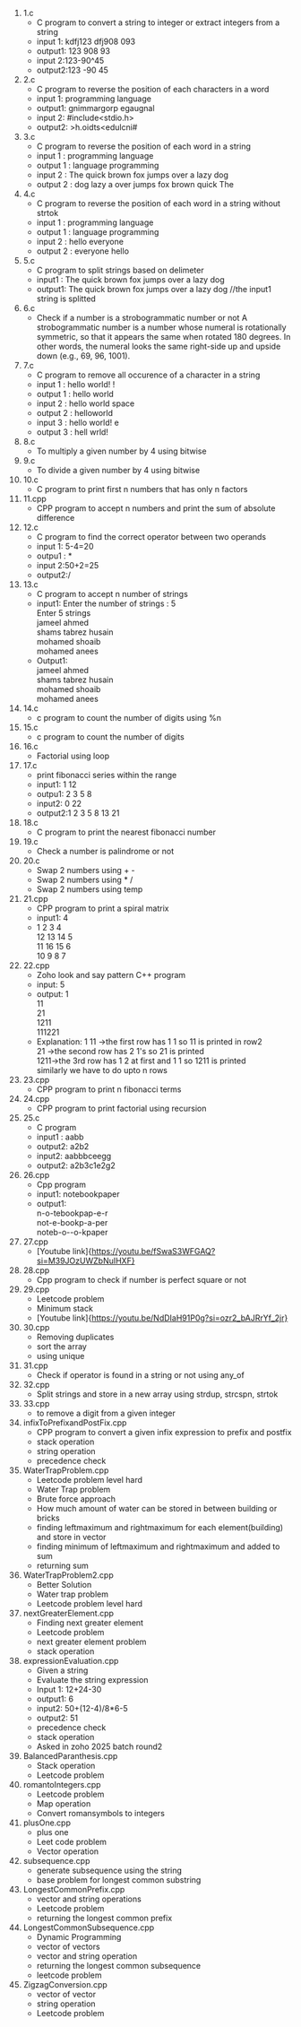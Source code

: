 1. 1.c
    - C program to convert a string to integer or extract integers from a string
    - input 1: kdfj123 dfj908 093
    - output1: 123 908 93
    - input 2:123-90^45
    - output2:123 -90 45
2. 2.c
    - C program to reverse the position of each characters in a word
    - input 1: programming language
    - output1: gnimmargorp egaugnal
    - input 2: #include<stdio.h>
    - output2: >h.oidts<edulcni#
3. 3.c
    - C program to reverse the position of each word in a string
    - input 1 : programming language
    - output 1 : language programming
    - input 2 : The quick brown fox jumps over a lazy dog
    - output 2 : dog lazy a over jumps fox brown quick The
4. 4.c
    - C program to reverse the position of each word in a string without strtok
    - input 1 : programming language
    - output 1 : language programming
    - input 2 : hello everyone
    - output 2 : everyone hello
5. 5.c
    - C program to split strings based on delimeter
    - input1 : The quick brown fox jumps over a lazy dog
    - output1: The quick brown fox jumps over a lazy dog //the input1 string is splitted
6. 6.c
    - Check if a number is a strobogrammatic number or not
    A strobogrammatic number is a number whose numeral is rotationally symmetric, so that it appears the same when rotated 180 degrees.
    In other words, the numeral looks the same right-side up and upside down (e.g., 69, 96, 1001).
7. 7.c
    - C program to remove all occurence of a character in a string
    - input 1 : hello world! !
    - output 1 : hello world
    - input 2 : hello world space
    - output 2 : helloworld
    - input 3 : hello world! e
    - output 3 : hell wrld!
8. 8.c
    - To multiply a given number by 4 using bitwise
9. 9.c
    - To divide a given number by 4 using bitwise
10. 10.c
    - C program to print first n numbers that has only n factors
11. 11.cpp
    - CPP program to accept n numbers and print the sum of absolute difference
12. 12.c
    - C program to find the correct operator between two operands
    - input 1: 5-4=20
    - outpu1 : *
    - input 2:50+2=25
    - output2:/
13. 13.c
    - C program to accept n number of strings
    - input1:
    Enter the number of strings : 5</br>
    Enter 5 strings</br>
    jameel ahmed</br>
    shams tabrez husain</br>
    mohamed shoaib</br>
    mohamed anees</br>
    - Output1:</br>
    jameel ahmed</br>
    shams tabrez husain</br>
    mohamed shoaib</br>
    mohamed anees</br>
14. 14.c
    - c program to count the number of digits using %n
15. 15.c
    - c program to count the number of digits
16. 16.c
    - Factorial using loop
17. 17.c
    - print fibonacci series within the range
    - input1: 1 12
    - outpu1: 2 3 5 8
    - input2: 0 22
    - output2:1 2 3 5 8 13 21
18. 18.c
    - C program to print the nearest fibonacci number
19. 19.c
    - Check a number is palindrome or not
20. 20.c
    - Swap 2 numbers using + -
    - Swap 2 numbers using * /
    - Swap 2 numbers using temp
21. 21.cpp
    - CPP program to print a spiral matrix
    - input1: 4
    - 1 2 3 4</br>
    12 13 14 5</br>
    11 16 15 6</br>
    10 9 8 7</br>
22. 22.cpp
    - Zoho look and say pattern C++ program
    - input: 5
    - output:
    1</br>
    11</br>
    21</br>
    1211</br>
    111221</br>
    - Explanation:
    1
    11 ->the first row has 1 1 so 11 is printed in row2</br>
    21 ->the second row has 2 1's so 21 is printed</br>
    1211->the 3rd row has 1 2 at first and 1 1 so 1211 is printed</br>
    similarly we have to do upto n rows</br>
23. 23.cpp
    - CPP program to print n fibonacci terms
24. 24.cpp
    - CPP program to print factorial using recursion
25. 25.c
    - C program
    - input1 : aabb
    - output2: a2b2
    - input2: aabbbceegg
    - output2: a2b3c1e2g2
26. 26.cpp
    - Cpp program
    - input1: notebookpaper
    - output1:</br>
    n-o-tebookpap-e-r</br>
    not-e-bookp-a-per</br>
    noteb-o--o-kpaper
27. 27.cpp
    - [Youtube link]{https://youtu.be/fSwaS3WFGAQ?si=M39JOzUWZbNuIHXF}
28. 28.cpp
    - Cpp program to check if number is perfect square or not
29. 29.cpp
    - Leetcode problem
    - Minimum stack
    - [Youtube link]{https://youtu.be/NdDIaH91P0g?si=ozr2_bAJRrYf_2jr}
30. 30.cpp
    - Removing duplicates
    - sort the array
    - using unique
31. 31.cpp
    - Check if operator is found in a string or not using any_of
32. 32.cpp
    - Split strings and store in a new array using strdup, strcspn, strtok
33. 33.cpp
    - to remove a digit from a given integer
34. infixToPrefixandPostFix.cpp
    - CPP program to convert a given infix expression to prefix and postfix
    - stack operation
    - string operation
    - precedence check
35. WaterTrapProblem.cpp
    - Leetcode problem level hard
    - Water Trap problem
    - Brute force approach
    - How much amount of water can be stored in between building or bricks
    - finding leftmaximum and rightmaximum for each element(building) and store in vector
    - finding minimum of leftmaximum and rightmaximum and added to sum
    - returning sum
36. WaterTrapProblem2.cpp
    - Better Solution
    - Water trap problem
    - Leetcode problem level hard
37. nextGreaterElement.cpp
    - Finding next greater element
    - Leetcode problem
    - next greater element problem
    - stack operation
38. expressionEvaluation.cpp
    - Given a string
    - Evaluate the string expression
    - Input 1: 12+24-30
    - output1: 6
    - input2: 50+(12-4)/8*6-5
    - output2: 51
    - precedence check
    - stack operation
    - Asked in zoho 2025 batch round2
39. BalancedParanthesis.cpp
    - Stack operation
    - Leetcode problem
40. romantoIntegers.cpp
    - Leetcode problem
    - Map operation
    - Convert romansymbols to integers
41. plusOne.cpp
    - plus one
    - Leet code problem
    - Vector operation
42. subsequence.cpp
    - generate subsequence using the string
    - base problem for longest common substring
43. LongestCommonPrefix.cpp
    - vector and string operations
    - Leetcode problem
    - returning the longest common prefix
44. LongestCommonSubsequence.cpp
    - Dynamic Programming
    - vector of vectors
    - vector and string operation
    - returning the longest common subsequence
    - leetcode problem
45. ZigzagConversion.cpp
    - vector of vector
    - string operation
    - Leetcode problem
